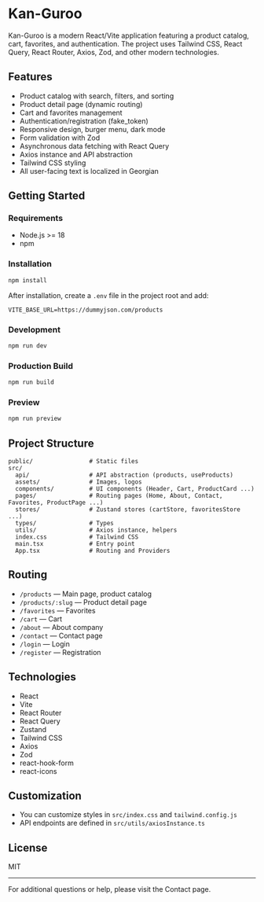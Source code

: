 # Kan-Guroo

Kan-Guroo is a modern React/Vite application featuring a product catalog, cart, favorites, and authentication. The project uses Tailwind CSS, React Query, React Router, Axios, Zod, and other modern technologies.

## Features

- Product catalog with search, filters, and sorting
- Product detail page (dynamic routing)
- Cart and favorites management
- Authentication/registration (fake_token)
- Responsive design, burger menu, dark mode
- Form validation with Zod
- Asynchronous data fetching with React Query
- Axios instance and API abstraction
- Tailwind CSS styling
- All user-facing text is localized in Georgian

## Getting Started

### Requirements

- Node.js >= 18
- npm

### Installation

```bash
npm install
```

After installation, create a `.env` file in the project root and add:

```env
VITE_BASE_URL=https://dummyjson.com/products
```

### Development

```bash
npm run dev
```

### Production Build

```bash
npm run build
```

### Preview

```bash
npm run preview
```

## Project Structure

```
public/                # Static files
src/
  api/                 # API abstraction (products, useProducts)
  assets/              # Images, logos
  components/          # UI components (Header, Cart, ProductCard ...)
  pages/               # Routing pages (Home, About, Contact, Favorites, ProductPage ...)
  stores/              # Zustand stores (cartStore, favoritesStore ...)
  types/               # Types
  utils/               # Axios instance, helpers
  index.css            # Tailwind CSS
  main.tsx             # Entry point
  App.tsx              # Routing and Providers
```

## Routing

- `/products` — Main page, product catalog
- `/products/:slug` — Product detail page
- `/favorites` — Favorites
- `/cart` — Cart
- `/about` — About company
- `/contact` — Contact page
- `/login` — Login
- `/register` — Registration

## Technologies

- React
- Vite
- React Router
- React Query
- Zustand
- Tailwind CSS
- Axios
- Zod
- react-hook-form
- react-icons

## Customization

- You can customize styles in `src/index.css` and `tailwind.config.js`
- API endpoints are defined in `src/utils/axiosInstance.ts`

## License

MIT

---

For additional questions or help, please visit the Contact page.
